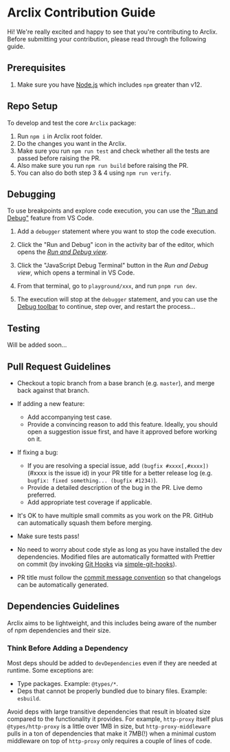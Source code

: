 # Arclix Contribution Guide

Hi! We're really excited and happy to see that you're contributing to Arclix. Before submitting your contribution, please read through the following guide.

## Prerequisites

1. Make sure you have [Node.js](https://nodejs.org/) which includes `npm` greater than v12.

## Repo Setup

To develop and test the core `Arclix` package:

1. Run `npm i` in Arclix root folder.
2. Do the changes you want in the Arclix.
3. Make sure you run `npm run test` and check whether all the tests are passed before raising the PR.
4. Also make sure you run `npm run build` before raising the PR.
5. You can also do both step 3 & 4 using `npm run verify`.

## Debugging

To use breakpoints and explore code execution, you can use the ["Run and Debug"](https://code.visualstudio.com/docs/editor/debugging) feature from VS Code.

1. Add a `debugger` statement where you want to stop the code execution.

2. Click the "Run and Debug" icon in the activity bar of the editor, which opens the [_Run and Debug view_](https://code.visualstudio.com/docs/editor/debugging#_run-and-debug-view).

3. Click the "JavaScript Debug Terminal" button in the _Run and Debug view_, which opens a terminal in VS Code.

4. From that terminal, go to `playground/xxx`, and run `pnpm run dev`.

5. The execution will stop at the `debugger` statement, and you can use the [Debug toolbar](https://code.visualstudio.com/docs/editor/debugging#_debug-actions) to continue, step over, and restart the process...

## Testing

Will be added soon...

## Pull Request Guidelines

-   Checkout a topic branch from a base branch (e.g. `master`), and merge back against that branch.

-   If adding a new feature:

    -   Add accompanying test case.
    -   Provide a convincing reason to add this feature. Ideally, you should open a suggestion issue first, and have it approved before working on it.

-   If fixing a bug:

    -   If you are resolving a special issue, add `(bugfix #xxxx[,#xxxx])` (#xxxx is the issue id) in your PR title for a better release log (e.g. `bugfix: fixed something... (bugfix #1234)`).
    -   Provide a detailed description of the bug in the PR. Live demo preferred.
    -   Add appropriate test coverage if applicable.

-   It's OK to have multiple small commits as you work on the PR. GitHub can automatically squash them before merging.

-   Make sure tests pass!

-   No need to worry about code style as long as you have installed the dev dependencies. Modified files are automatically formatted with Prettier on commit (by invoking [Git Hooks](https://git-scm.com/docs/githooks) via [simple-git-hooks](https://github.com/toplenboren/simple-git-hooks)).

-   PR title must follow the [commit message convention](./.github/COMMIT-CONVENTION.md) so that changelogs can be automatically generated.

## Dependencies Guidelines

Arclix aims to be lightweight, and this includes being aware of the number of npm dependencies and their size.

### Think Before Adding a Dependency

Most deps should be added to `devDependencies` even if they are needed at runtime. Some exceptions are:

-   Type packages. Example: `@types/*`.
-   Deps that cannot be properly bundled due to binary files. Example: `esbuild`.

Avoid deps with large transitive dependencies that result in bloated size compared to the functionality it provides. For example, `http-proxy` itself plus `@types/http-proxy` is a little over 1MB in size, but `http-proxy-middleware` pulls in a ton of dependencies that make it 7MB(!) when a minimal custom middleware on top of `http-proxy` only requires a couple of lines of code.
